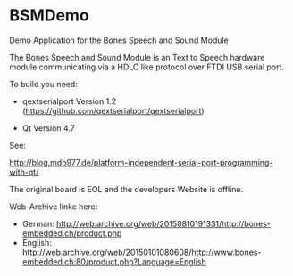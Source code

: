 BSMDemo
=======

Demo Application for the Bones Speech and Sound Module

The Bones Speech and Sound Module is an Text to Speech hardware module communicating via a HDLC like protocol over FTDI USB serial port.

To build you need:

- qextserialport Version 1.2 (https://github.com/qextserialport/qextserialport)

- Qt Version 4.7 

See:

http://blog.mdb977.de/platform-independent-serial-port-programming-with-qt/
 
The original board is EOL and the developers Website is offline.
 
Web-Archive linke here:

- German:  http://web.archive.org/web/20150810191331/http://bones-embedded.ch/product.php
- English: http://web.archive.org/web/20150101080608/http://www.bones-embedded.ch:80/product.php?Language=English
